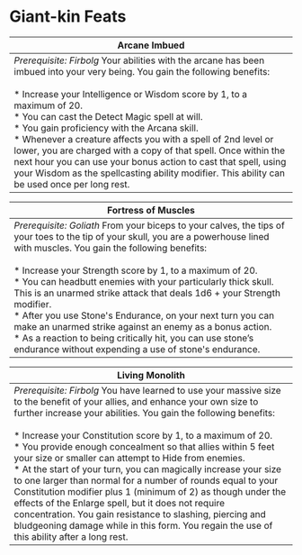 Giant-kin Feats
===============

| Arcane Imbued |
| --- |
| _Prerequisite: Firbolg_  Your abilities with the arcane has been imbued into your very being. You gain the following benefits:<br><br>* Increase your Intelligence or Wisdom score by 1, to a maximum of 20.<br>* You can cast the Detect Magic spell at will.<br>* You gain proficiency with the Arcana skill.<br>* Whenever a creature affects you with a spell of 2nd level or lower, you are charged with a copy of that spell. Once within the next hour you can use your bonus action to cast that spell, using your Wisdom as the spellcasting ability modifier. This ability can be used once per long rest. |

| Fortress of Muscles |
| --- |
| _Prerequisite: Goliath_  From your biceps to your calves, the tips of your toes to the tip of your skull, you are a powerhouse lined with muscles. You gain the following benefits:<br><br>* Increase your Strength score by 1, to a maximum of 20.<br>* You can headbutt enemies with your particularly thick skull. This is an unarmed strike attack that deals 1d6 + your Strength modifier.<br>* After you use Stone's Endurance, on your next turn you can make an unarmed strike against an enemy as a bonus action.<br>* As a reaction to being critically hit, you can use stone’s endurance without expending a use of stone's endurance. |

| Living Monolith |
| --- |
| _Prerequisite: Firbolg_  You have learned to use your massive size to the benefit of your allies, and enhance your own size to further increase your abilities. You gain the following benefits:<br><br>* Increase your Constitution score by 1, to a maximum of 20.<br>* You provide enough concealment so that allies within 5 feet your size or smaller can attempt to Hide from enemies.<br>* At the start of your turn, you can magically increase your size to one larger than normal for a number of rounds equal to your Constitution modifier plus 1 (minimum of 2) as though under the effects of the Enlarge spell, but it does not require concentration. You gain resistance to slashing, piercing and bludgeoning damage while in this form. You regain the use of this ability after a long rest. |

